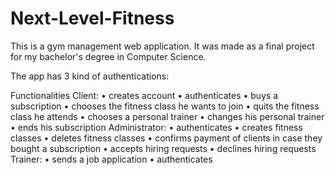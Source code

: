 # Next-Level-Fitness

This is a gym management web application. It was made as a final project for my bachelor's degree in Computer Science.

The app has 3 kind of authentications:

Functionalities
Client:
•	creates account
•	authenticates
•	buys a subscription
•	chooses the fitness class he wants to join
•	quits the fitness class he attends
•	chooses a personal trainer
•	changes his personal trainer
•	ends his subscription
Administrator:
•	authenticates
•	creates fitness classes
•	deletes fitness classes
•	confirms payment of clients in case they bought a subscription
•	accepts hiring requests 
•	declines hiring requests
Trainer:
• sends a job application
•	authenticates
